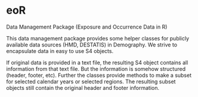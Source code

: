 # eoR
Data Management Package (Exposure and Occurrence Data in R)

This data management package provides some helper
classes for publicly available data sources (HMD, DESTATIS) in
Demography. We strive to encapsulate data in easy to use S4 objects.

If original data is provided in a text file, the resulting S4
object contains all information from that text file. But the
information is somehow structured (header, footer, etc).
Further the classes provide methods to make a subset for selected
calendar years or selected regions. The resulting subset
objects still contain the original header and footer information.


